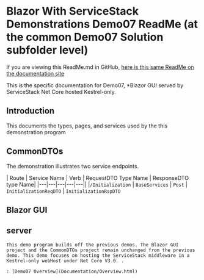 # Blazor With ServiceStack Demonstrations Demo07 ReadMe (at the common Demo07 Solution subfolder level)
If you are viewing this ReadMe.md in GitHub, [here is this same ReadMe on the documentation site](ReadMe.html)

This is the specific documentation for Demo07, *Blazor GUI served by ServiceStack Net Core hosted Kestrel-only.

## Introduction

This documents the types, pages, and services used by the this demonstration program

## CommonDTOs

The demonstration illustrates two service endpoints. 

| Route | Service Name | Verb | RequestDTO Type Name | ResponseDTO type Name|
|---|---|---|---|---||
|`/Initialization` | `BaseServices` | `Post` | `InitializationReqDTO` | `InitializationRspDTO`

## Blazor GUI



## server

    This demo program builds off the previous demos. The Blazor GUI project and the CommonDTOs project remain unchanged from the previous demo. This demo focuses on hosting the ServiceStack middleware in a Kestrel-only webHost under Net Core V3.0. .
	
	: [Demo07 Overview](Documentation/Overview.html)
